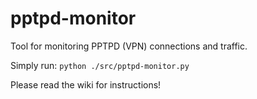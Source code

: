 pptpd-monitor
=============

Tool for monitoring PPTPD (VPN) connections and traffic.

Simply run:
`python ./src/pptpd-monitor.py`

Please read the wiki for instructions!